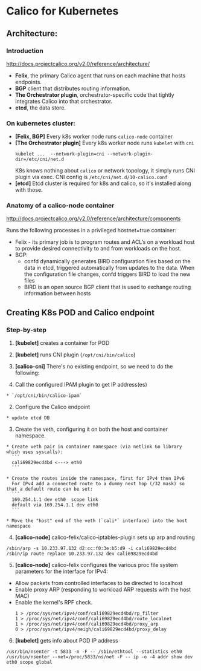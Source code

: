 Calico for Kubernetes
=====================

## Architecture:

### Introduction

http://docs.projectcalico.org/v2.0/reference/architecture/

- **Felix**, the primary Calico agent that runs on each machine that hosts endpoints.
- **BGP** client that distributes routing information.
- **The Orchestrator plugin**, orchestrator-specific code that tightly integrates Calico into that orchestrator.
- **etcd**, the data store.

### On kubernetes cluster:

- **[Felix, BGP]** Every k8s worker node runs `calico-node` container
- **[The Orchestrator plugin]** Every k8s worker node runs `kubelet` with `cni`
  ```
  kubelet ...  --network-plugin=cni --network-plugin-dir=/etc/cni/net.d
  ```
  K8s knows nothing about `calico` or network topology, it simply runs CNI plugin via exec.
  CNI config is `/etc/cni/net.d/10-calico.conf`
- **[etcd]** Etcd cluster is required for k8s and calico, so it's installed along with those.


### Anatomy of a calico-node container

http://docs.projectcalico.org/v2.0/reference/architecture/components

Runs the following processes in a privileged hostnet=true container:

- Felix - its primary job is to program routes and ACL’s on a workload host to provide desired connectivity to and from workloads on the host.
- BGP:
  - confd dynamically generates BIRD configuration files based on the data in etcd, triggered automatically from updates to the data. When the configuration file changes, confd triggers BIRD to load the new files
  - BIRD is an open source BGP client that is used to exchange routing information between hosts

## Creating K8s POD and Calico endpoint

### Step-by-step

1. **[kubelet]** creates a container for POD

2. **[kubelet]** runs CNI plugin (`/opt/cni/bin/calico`)
    
3. **[calico-cni]** There's no existing endpoint, so we need to do the following:

  1. Call the configured IPAM plugin to get IP address(es)
    
    * `/opt/cni/bin/calico-ipam`

  2. Configure the Calico endpoint

    * update etcd DB

  3. Create the veth, configuring it on both the host and container namespace.

    * Create veth pair in container namespace (via netlink Go library which uses syscalls):
      ```
      cali69829ecd4bd <---> eth0
      ```

    * Create the routes inside the namespace, first for IPv4 then IPv6
      For IPv4 add a connected route to a dummy next hop (/32 mask) so that a default route can be set:
      ```
      169.254.1.1 dev eth0  scope link
      default via 169.254.1.1 dev eth0
      ```  

    * Move the "host" end of the veth (`cali*` interface) into the host namespace

4. **[calico-node]** calico-felix/calico-iptables-plugin sets up arp and routing
  ```
  /sbin/arp -s 10.233.97.132 d2:cc:f0:3e:b5:d9 -i cali69829ecd4bd
  /sbin/ip route replace 10.233.97.132 dev cali69829ecd4bd
  ```
5. **[calico-node]** calico-felix configures the various proc file system parameters for the interface for IPv4:

  * Allow packets from controlled interfaces to be directed to localhost
  * Enable proxy ARP (responding to workload ARP requests with the host MAC)
  * Enable the kernel's RPF check.
    ```
    1 > /proc/sys/net/ipv4/conf/cali69829ecd4bd/rp_filter
    1 > /proc/sys/net/ipv4/conf/cali69829ecd4bd/route_localnet
    1 > /proc/sys/net/ipv4/conf/cali69829ecd4bd/proxy_arp
    0 > /proc/sys/net/ipv4/neigh/cali69829ecd4bd/proxy_delay
    ```
6. **[kubelet]** gets info about POD IP address
  ```
  /usr/bin/nsenter -t 5833 -n -F -- /sbin/ethtool --statistics eth0
  /usr/bin/nsenter --net=/proc/5833/ns/net -F -- ip -o -4 addr show dev eth0 scope global
  ```

